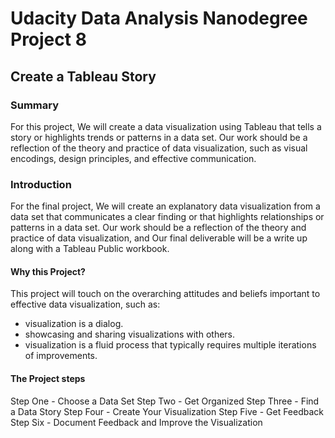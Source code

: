 # Udacity Data Analysis Nanodegree Project 8

## Create a Tableau Story

### Summary
For this project, We will create a data visualization using Tableau that tells a story or highlights trends or patterns in a data set. Our work should be a reflection of the theory and practice of data visualization, such as visual encodings, design principles, and effective communication.

### Introduction
For the final project, We will create an explanatory data visualization from a data set that communicates a clear finding or that highlights relationships or patterns in a data set. Our work should be a reflection of the theory and practice of data visualization, and Our final deliverable will be a write up along with a Tableau Public workbook.

#### Why this Project?
This project will touch on the overarching attitudes and beliefs important to effective data visualization, such as:

- visualization is a dialog.
- showcasing and sharing visualizations with others.
- visualization is a fluid process that typically requires multiple iterations of improvements.

#### The Project steps
Step One - Choose a Data Set
Step Two - Get Organized
Step Three - Find a Data Story
Step Four - Create Your Visualization
Step Five - Get Feedback
Step Six - Document Feedback and Improve the Visualization
